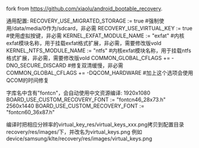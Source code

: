 fork from https://github.com/xiaolu/android_bootable_recovery.

通用配置:
RECOVERY_USE_MIGRATED_STORAGE := true #强制使用/data/media/0作为/sdcard，非必需
RECOVERY_USE_VIRTUAL_KEY := true #使用虚拟按键，非必需
KERNEL_EXFAT_MODULE_NAME := "exfat" #内核exfat模块名称，用于挂载exfat格式扩展，非必需，需要修改版vold
KERNEL_NTFS_MODULE_NAME := "ntfs" #内核exfat模块名称，用于挂载ntfs格式扩展，非必需，需要修改版vold
COMMON_GLOBAL_CFLAGS += -DNO_SECURE_DISCARD #修复双清缓慢，非必需
COMMON_GLOBAL_CFLAGS += -DQCOM_HARDWARE #加上这个选项会使用QCOM的时间修复

字库名中含有"fontcn"，会自动使用中文资源编译:
1920x1080
BOARD_USE_CUSTOM_RECOVERY_FONT := \"fontcn46_28x73.h\"
2560x1440
BOARD_USE_CUSTOM_RECOVERY_FONT := \"fontcn60_36x87.h\"

编译时把相应分辨率的virtual_key_res/virtual_keys_xxx.png拷贝到配置目录recovery/res/images/下，并改名为virtual_keys.png
例如device/samsung/klte/recovery/res/images/virtual_keys.png

